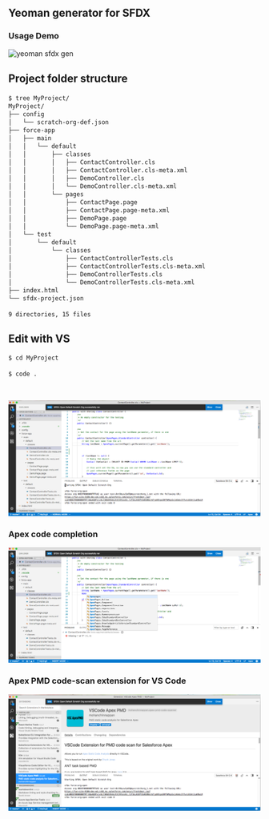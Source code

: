 ## Yeoman generator for SFDX

### Usage Demo
![yeoman sfdx gen](img/sfdx-yo-4.gif)


## Project folder structure

```
$ tree MyProject/
MyProject/
├── config
│   └── scratch-org-def.json
├── force-app
│   ├── main
│   │   └── default
│   │       ├── classes
│   │       │   ├── ContactController.cls
│   │       │   ├── ContactController.cls-meta.xml
│   │       │   ├── DemoController.cls
│   │       │   └── DemoController.cls-meta.xml
│   │       └── pages
│   │           ├── ContactPage.page
│   │           ├── ContactPage.page-meta.xml
│   │           ├── DemoPage.page
│   │           └── DemoPage.page-meta.xml
│   └── test
│       └── default
│           └── classes
│               ├── ContactControllerTests.cls
│               ├── ContactControllerTests.cls-meta.xml
│               ├── DemoControllerTests.cls
│               └── DemoControllerTests.cls-meta.xml
├── index.html
└── sfdx-project.json

9 directories, 15 files

```

## Edit with VS


```
$ cd MyProject

$ code .



```



![sfdx-gen-edit-1](./img/sfdx-gen-edit-1.png)


### Apex code completion

![sfdx-gen-edit-2](./img/sfdx-gen-edit-2.png)


### Apex PMD code-scan extension for VS Code
![sfdx-gen-edit-pmd](./img/sfdx-gen-edit-pmd.png)
